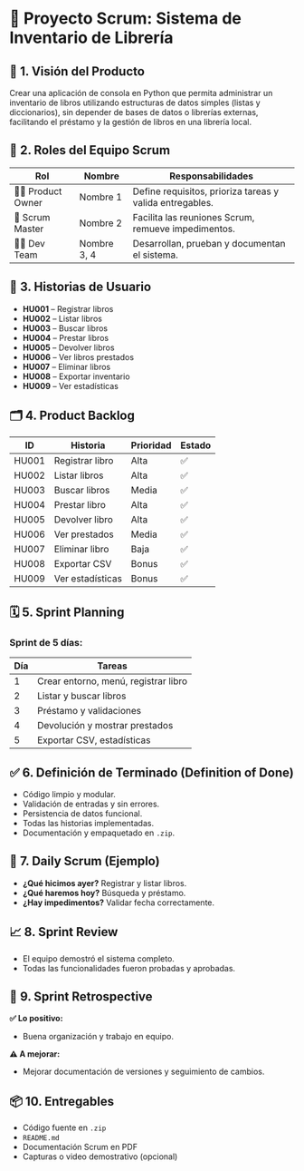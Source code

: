 # 📘 Proyecto Scrum: Sistema de Inventario de Librería

## 🧩 1. Visión del Producto

Crear una aplicación de consola en Python que permita administrar un inventario de libros utilizando estructuras de datos simples (listas y diccionarios), sin depender de bases de datos o librerías externas, facilitando el préstamo y la gestión de libros en una librería local.

## 👥 2. Roles del Equipo Scrum

| Rol            | Nombre       | Responsabilidades                                                   |
|----------------|--------------|----------------------------------------------------------------------|
| 🧑‍💼 Product Owner | Nombre 1     | Define requisitos, prioriza tareas y valida entregables.            |
| 👷 Scrum Master  | Nombre 2     | Facilita las reuniones Scrum, remueve impedimentos.                 |
| 👨‍💻 Dev Team     | Nombre 3, 4  | Desarrollan, prueban y documentan el sistema.                       |

## 📌 3. Historias de Usuario

- **HU001** – Registrar libros
- **HU002** – Listar libros
- **HU003** – Buscar libros
- **HU004** – Prestar libros
- **HU005** – Devolver libros
- **HU006** – Ver libros prestados
- **HU007** – Eliminar libros
- **HU008** – Exportar inventario
- **HU009** – Ver estadísticas

## 🗂 4. Product Backlog

| ID    | Historia            | Prioridad | Estado |
|-------|---------------------|-----------|--------|
| HU001 | Registrar libro     | Alta      | ✅     |
| HU002 | Listar libros       | Alta      | ✅     |
| HU003 | Buscar libros       | Media     | ✅     |
| HU004 | Prestar libro       | Alta      | ✅     |
| HU005 | Devolver libro      | Alta      | ✅     |
| HU006 | Ver prestados       | Media     | ✅     |
| HU007 | Eliminar libro      | Baja      | ✅     |
| HU008 | Exportar CSV        | Bonus     | ✅     |
| HU009 | Ver estadísticas    | Bonus     | ✅     |

## 🗓️ 5. Sprint Planning

### Sprint de 5 días:

| Día | Tareas                                |
|-----|----------------------------------------|
| 1   | Crear entorno, menú, registrar libro  |
| 2   | Listar y buscar libros                |
| 3   | Préstamo y validaciones              |
| 4   | Devolución y mostrar prestados       |
| 5   | Exportar CSV, estadísticas           |

## ✅ 6. Definición de Terminado (Definition of Done)

- Código limpio y modular.
- Validación de entradas y sin errores.
- Persistencia de datos funcional.
- Todas las historias implementadas.
- Documentación y empaquetado en `.zip`.

## 🔄 7. Daily Scrum (Ejemplo)

- **¿Qué hicimos ayer?** Registrar y listar libros.
- **¿Qué haremos hoy?** Búsqueda y préstamo.
- **¿Hay impedimentos?** Validar fecha correctamente.

## 📈 8. Sprint Review

- El equipo demostró el sistema completo.
- Todas las funcionalidades fueron probadas y aprobadas.

## 🧠 9. Sprint Retrospective

**✅ Lo positivo:**
- Buena organización y trabajo en equipo.

**⚠️ A mejorar:**
- Mejorar documentación de versiones y seguimiento de cambios.

## 📦 10. Entregables

- Código fuente en `.zip`
- `README.md`
- Documentación Scrum en PDF
- Capturas o video demostrativo (opcional)
